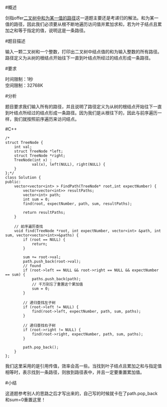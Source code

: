 #概述

剑指offer[二叉树中和为某一值的路径](http://www.nowcoder.com/practice/b736e784e3e34731af99065031301bca?tpId=13&tqId=11177&rp=2&ru=/ta/coding-interviews&qru=/ta/coding-interviews/question-ranking)这一道题主要还是考递归的解法。和为某一值的路径，因此我们必须要从根不断地遍历访问值并累加求和，若为叶子结点且累加之和等于指定的值，说明这是一条路径。

#题目描述

输入一颗二叉树和一个整数，打印出二叉树中结点值的和为输入整数的所有路径。路径定义为从树的根结点开始往下一直到叶结点所经过的结点形成一条路径。

#要求

时间限制：1秒  
空间限制：32768K

#分析

题目要求我们输入所有的路径，并且说明了路径定义为从树的根结点开始往下一直到叶结点所经过的结点形成一条路径。因为我们是从根往下的，因此与前序遍历一样，我们就按照前序遍历来访问结点。

#C++

```
/*
struct TreeNode {
	int val;
	struct TreeNode *left;
	struct TreeNode *right;
	TreeNode(int x) :
			val(x), left(NULL), right(NULL) {
	}
};*/
class Solution {
public:
    vector<vector<int> > FindPath(TreeNode* root,int expectNumber) {
        vector<vector<int>> resultPaths;
        vector<int> path;
        int sum = 0;
        find(root, expectNumber, path, sum, resultPaths);
        
        return resultPaths;
    }
    
    // 前序遍历查找
    void find(TreeNode *root, int expectNumber, vector<int> &path, int sum, vector<vector<int>>&paths) {
        if (root == NULL) {
            return;
        }
        
        sum += root->val;
        path.push_back(root->val);
        // found
        if (root->left == NULL && root->right == NULL && expectNumber == sum) {
            paths.push_back(path);
            // 千万别忘了重置这个累加值
            sum = 0;
        }
        
        // 递归查找左子树
        if (root->left != NULL) {
            find(root->left, expectNumber, path, sum, paths);
        }
        
        // 递归查找右子树
        if (root->right != NULL) {
            find(root->right, expectNumber, path, sum, paths);
        }
        
        path.pop_back();
    }
};
```

我们这里采用的是引用传值，效率会高一些。当找到叶子结点且累加之和与指定值相等时，表示找到一条路径，则放到路径表中，并且一定要重置累加值。


#小结 

这道题参考别人的思路之后才写出来的，自己写的时候就卡在了path.pop_back和sum=0重置这里！

